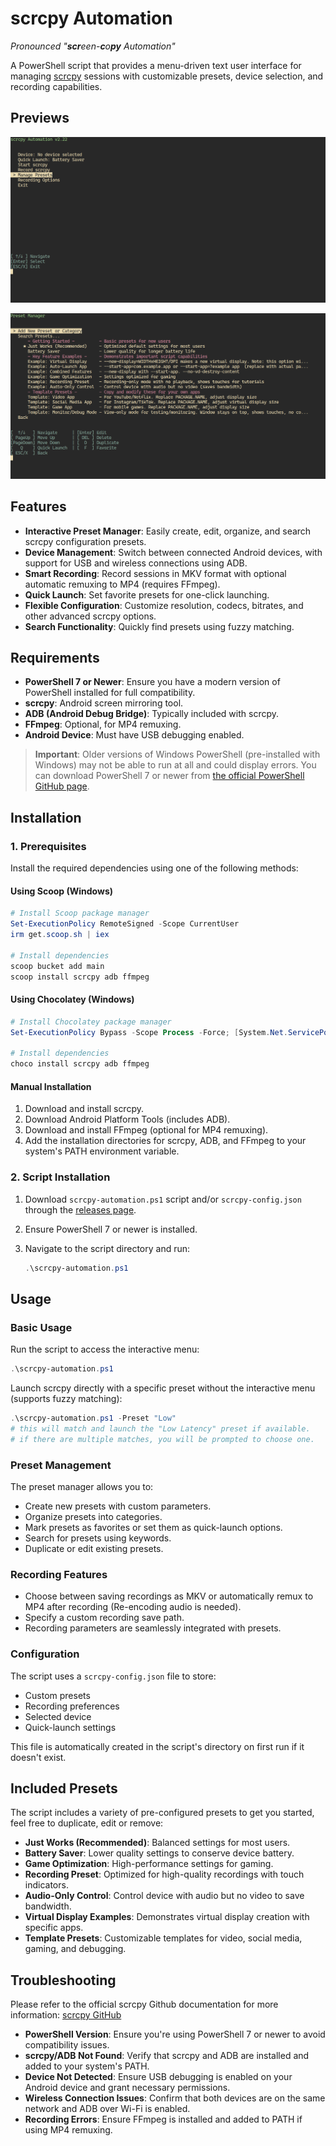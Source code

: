 # scrcpy Automation

*Pronounced "**scr**een-**c**o**py** Automation"*

A PowerShell script that provides a menu-driven text user interface for managing [scrcpy](https://github.com/Genymobile/scrcpy) sessions with customizable presets, device selection, and recording capabilities.

## Previews
![Screenshot1](img/screenshot1.png)

![Screenshot2](img/screenshot2.png)

## Features

- **Interactive Preset Manager**: Easily create, edit, organize, and search scrcpy configuration presets.
- **Device Management**: Switch between connected Android devices, with support for USB and wireless connections using ADB.
- **Smart Recording**: Record sessions in MKV format with optional automatic remuxing to MP4 (requires FFmpeg).
- **Quick Launch**: Set favorite presets for one-click launching.
- **Flexible Configuration**: Customize resolution, codecs, bitrates, and other advanced scrcpy options.
- **Search Functionality**: Quickly find presets using fuzzy matching.

## Requirements

- **PowerShell 7 or Newer**: Ensure you have a modern version of PowerShell installed for full compatibility.
- **scrcpy**: Android screen mirroring tool.
- **ADB (Android Debug Bridge)**: Typically included with scrcpy.
- **FFmpeg**: Optional, for MP4 remuxing.
- **Android Device**: Must have USB debugging enabled.

> **Important**: Older versions of Windows PowerShell (pre-installed with Windows) may not be able to run at all and could display errors. You can download PowerShell 7 or newer from [the official PowerShell GitHub page](https://github.com/PowerShell/PowerShell/releases).

## Installation

### 1. Prerequisites

Install the required dependencies using one of the following methods:

#### Using Scoop (Windows)

```powershell
# Install Scoop package manager
Set-ExecutionPolicy RemoteSigned -Scope CurrentUser
irm get.scoop.sh | iex

# Install dependencies
scoop bucket add main
scoop install scrcpy adb ffmpeg
```

#### Using Chocolatey (Windows)

```powershell
# Install Chocolatey package manager
Set-ExecutionPolicy Bypass -Scope Process -Force; [System.Net.ServicePointManager]::SecurityProtocol = [System.Net.ServicePointManager]::SecurityProtocol -bor 3072; iex ((New-Object System.Net.WebClient).DownloadString('https://community.chocolatey.org/install.ps1'))

# Install dependencies
choco install scrcpy adb ffmpeg
```

#### Manual Installation

1. Download and install scrcpy.
2. Download Android Platform Tools (includes ADB).
3. Download and install FFmpeg (optional for MP4 remuxing).
4. Add the installation directories for scrcpy, ADB, and FFmpeg to your system's PATH environment variable.

### 2. Script Installation

1. Download `scrcpy-automation.ps1` script and/or `scrcpy-config.json` through the [releases page](https://github.com/MNZaidan/scrcpy-automation/releases/latest).
2. Ensure PowerShell 7 or newer is installed.
3. Navigate to the script directory and run:

   ```powershell
   .\scrcpy-automation.ps1
   ```

## Usage

### Basic Usage

Run the script to access the interactive menu:

```powershell
.\scrcpy-automation.ps1
```

Launch scrcpy directly with a specific preset without the interactive menu (supports fuzzy matching):

```powershell
.\scrcpy-automation.ps1 -Preset "Low"
# this will match and launch the "Low Latency" preset if available.
# if there are multiple matches, you will be prompted to choose one.
```


### Preset Management

The preset manager allows you to:

- Create new presets with custom parameters.
- Organize presets into categories.
- Mark presets as favorites or set them as quick-launch options.
- Search for presets using keywords.
- Duplicate or edit existing presets.

### Recording Features

- Choose between saving recordings as MKV or automatically remux to MP4 after recording (Re-encoding audio is needed).
- Specify a custom recording save path.
- Recording parameters are seamlessly integrated with presets.

### Configuration

The script uses a `scrcpy-config.json` file to store:

- Custom presets
- Recording preferences
- Selected device
- Quick-launch settings

This file is automatically created in the script's directory on first run if it doesn't exist.

## Included Presets

The script includes a variety of pre-configured presets to get you started, feel free to duplicate, edit or remove:

- **Just Works (Recommended)**: Balanced settings for most users.
- **Battery Saver**: Lower quality settings to conserve device battery.
- **Game Optimization**: High-performance settings for gaming.
- **Recording Preset**: Optimized for high-quality recordings with touch indicators.
- **Audio-Only Control**: Control device with audio but no video to save bandwidth.
- **Virtual Display Examples**: Demonstrates virtual display creation with specific apps.
- **Template Presets**: Customizable templates for video, social media, gaming, and debugging.


## Troubleshooting
Please refer to the official scrcpy Github documentation for more information: [scrcpy GitHub](https://github.com/Genymobile/scrcpy)

- **PowerShell Version**: Ensure you're using PowerShell 7 or newer to avoid compatibility issues.
- **scrcpy/ADB Not Found**: Verify that scrcpy and ADB are installed and added to your system's PATH.
- **Device Not Detected**: Ensure USB debugging is enabled on your Android device and grant necessary permissions.
- **Wireless Connection Issues**: Confirm that both devices are on the same network and ADB over Wi-Fi is enabled.
- **Recording Errors**: Ensure FFmpeg is installed and added to PATH if using MP4 remuxing.
